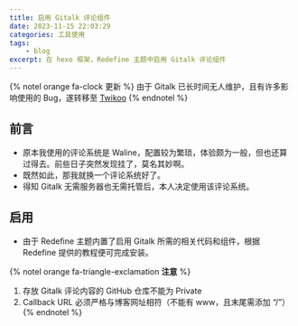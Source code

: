 ```yaml
---
title: 启用 Gitalk 评论组件
date: 2023-11-15 22:03:29
categories: 工具使用
tags:
    - blog
excerpt: 在 hexo 框架，Redefine 主题中启用 Gitalk 评论组件
---
```


{% notel orange fa-clock 更新 %}
由于 Gitalk 已长时间无人维护，且有许多影响使用的 Bug，遂转移至 [Twikoo](https://twikoo.js.org)
{% endnotel %}

## 前言

-   原本我使用的评论系统是 Waline，配置较为繁琐，体验颇为一般，但也还算过得去。前些日子突然发现挂了，莫名其妙啊。
-   既然如此，那我就换一个评论系统好了。
-   得知 Gitalk 无需服务器也无需托管后，本人决定使用该评论系统。

## 启用

-   由于 Redefine 主题内置了启用 Gitalk 所需的相关代码和组件，根据 Redefine 提供的教程便可完成安装。

{% notel orange fa-triangle-exclamation **注意** %}

1. 存放 Gitalk 评论内容的 GitHub 仓库不能为 Private
2. Callback URL 必须严格与博客网址相符（不能有 www，且末尾需添加 “/”）
   {% endnotel %}

